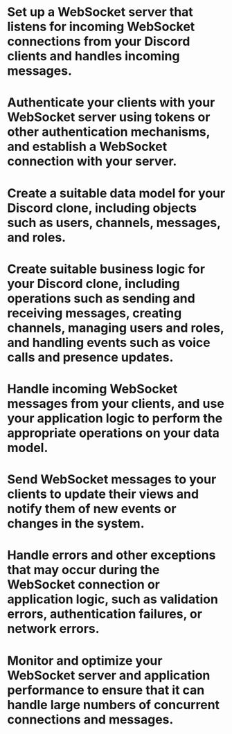 
# Set up a WebSocket server that listens for incoming WebSocket connections from your Discord clients and handles incoming messages.

# Authenticate your clients with your WebSocket server using tokens or other authentication mechanisms, and establish a WebSocket connection with your server.

# Create a suitable data model for your Discord clone, including objects such as users, channels, messages, and roles.

# Create suitable business logic for your Discord clone, including operations such as sending and receiving messages, creating channels, managing users and roles, and handling events such as voice calls and presence updates.

# Handle incoming WebSocket messages from your clients, and use your application logic to perform the appropriate operations on your data model.

# Send WebSocket messages to your clients to update their views and notify them of new events or changes in the system.

# Handle errors and other exceptions that may occur during the WebSocket connection or application logic, such as validation errors, authentication failures, or network errors.

# Monitor and optimize your WebSocket server and application performance to ensure that it can handle large numbers of concurrent connections and messages.
